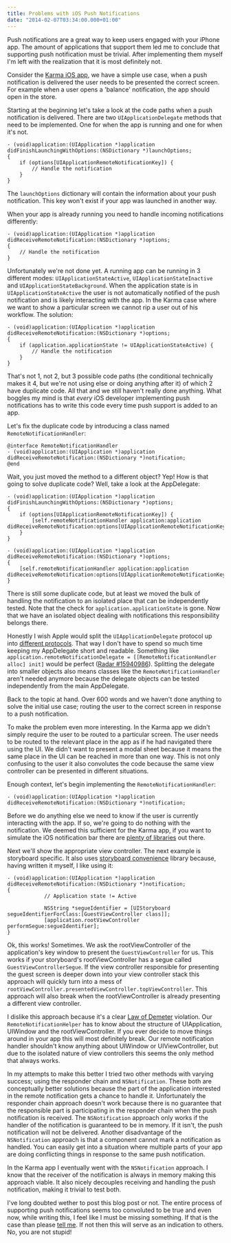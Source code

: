```yaml
---
title: Problems with iOS Push Notifications
date: "2014-02-07T03:34:00.000+01:00"
---
```


Push notifications are a great way to keep users engaged with your iPhone app. The amount of applications that support them led me to conclude that supporting push notification must be trivial. After implementing them myself I'm left with the realization that it is most definitely not.

Consider the [Karma iOS app][], we have a simple use case, when a push notification is delivered the user needs to be presented the correct screen. For example when a user opens a 'balance' notification, the app should open in the store.

[Karma iOS app]: https://itunes.apple.com/us/app/id673069729?mt=8

Starting at the beginning let's take a look at the code paths when a push notification is delivered. There are two `UIApplicationDelegate` methods that need to be implemented. One for when the app is running and one for when it's not.

```objc
- (void)application:(UIApplication *)application didFinishLaunchingWithOptions:(NSDictionary *)launchOptions;
{
    if (options[UIApplicationRemoteNotificationKey]) {
        // Handle the notification
    }
}
```

The `launchOptions` dictionary will contain the information about your push notification. This key won't exist if your app was launched in another way.

When your app is already running you need to handle incoming notifications differently:

```objc
- (void)application:(UIApplication *)application didReceiveRemoteNotification:(NSDictionary *)options;
{
    // Handle the notification
}
```

Unfortunately we're not done yet. A running app can be running in 3 different modes: `UIApplicationStateActive`, `UIApplicationStateInactive` and `UIApplicationStateBackground`. When the application state is in `UIApplicationStateActive` the user is not automatically notified of the push notification and is likely interacting with the app. In the Karma case where we want to show a particular screen we cannot rip a user out of his workflow. The solution:

```objc
- (void)application:(UIApplication *)application didReceiveRemoteNotification:(NSDictionary *)options;
{
    if (application.applicationState != UIApplicationStateActive) {
        // Handle the notification
    }
}
```

That's not 1, not 2, but 3 possible code paths (the conditional technically makes it 4, but we're not using else or doing anything after it) of which 2 have duplicate code. All that and we still haven't really done anything. What boggles my mind is that _every_ iOS developer implementing push notifications has to write this code every time push support is added to an app.

Let's fix the duplicate code by introducing a class named `RemoteNotificationHandler`:

```objc
@interface RemoteNotificationHandler
- (void)application:(UIApplication *)application didReceiveRemoteNotification:(NSDictionary *)notification;
@end
```

Wait, you just moved the method to a different object? Yep! How is that going to solve duplicate code? Well, take a look at the AppDelegate:

```objc
- (void)application:(UIApplication *)application didFinishLaunchingWithOptions:(NSDictionary *)options;
{
    if (options[UIApplicationRemoteNotificationKey]) {
        [self.remoteNotificationHandler application:application didReceiveRemoteNotification:options[UIApplicationRemoteNotificationKey];
    }
}

- (void)application:(UIApplication *)application didReceiveRemoteNotification:(NSDictionary *)options;
{
    [self.remoteNotificationHandler application:application didReceiveRemoteNotification:options[UIApplicationRemoteNotificationKey];
}
```

There is still some duplicate code, but at least we moved the bulk of handling the notification to an isolated place that can be independently tested. Note that the check for `application.applicationState` is gone. Now that we have an isolated object dealing with notifications this responsibility belongs there.

Honestly I wish Apple would split the `UIApplicationDelegate` protocol up into [different protocols](https://github.com/JaviSoto/JSDecoupledAppDelegate). That way I don't have to spend so much time keeping my AppDelegate short and readable. Something like `application.remoteNotificationDelegate = [[RemoteNotificationHandler alloc] init]` would be perfect ([Radar #15940986](https://bugreport.apple.com)). Splitting the delegate into smaller objects also means classes like the `RemoteNotificationHandler` aren't needed anymore because the delegate objects can be tested independently from the main AppDelegate.

Back to the topic at hand. Over 600 words and we haven't done anything to solve the initial use case; routing the user to the correct screen in response to a push notification.

To make the problem even more interesting. In the Karma app we didn't simply require the user to be routed to a particular screen. The user needs to be routed to the relevant place in the app as if he had navigated there using the UI. We didn't want to present a modal sheet because it means the same place in the UI can be reached in more than one way. This is not only confusing to the user it also convolutes the code because the same view controller can be presented in different situations.

Enough context, let's begin implementing the `RemoteNotificationHandler`:

```objc
- (void)application:(UIApplication *)application didReceiveRemoteNotification:(NSDictionary *)notification;
```

Before we do anything else we need to know if the user is currently interacting with the app. If so, we're going to do nothing with the notification. We deemed this sufficient for the Karma app, if you want to simulate the iOS notification bar there are [plenty of libraries](http://cocoapods.org/?q=notification) out there.

Next we'll show the appropriate view controller. The next example is storyboard specific. It also uses [storyboard convenience](https://github.com/klaaspieter/KPAStoryboardConvenience) library because, having written it myself, I like using it:

```objc
- (void)application:(UIApplication *)application didReceiveRemoteNotification:(NSDictionary *)notification;
{
			// Application state != Active

			NSString *segueIdentifier = [UIStoryboard segueIdentifierForClass:[GuestViewController class]];
			[application.rootViewController performSegue:segueIdentifier];
}
```

Ok, this works! Sometimes. We ask the rootViewController of the application's key window to present the `GuestViewController` for us. This works if your storyboard's rootViewController has a segue called `GuestViewControllerSegue`. If the view controller responsible for presenting the guest screen is deeper down into your view controller stack this approach will quickly turn into a mess of `rootViewController.presentedViewController.topViewController`. This approach will also break when the rootViewController is already presenting a different view controller.

I dislike this approach because it's a clear [Law of Demeter](http://en.wikipedia.org/wiki/Law_of_Demeter) violation. Our `RemoteNotificationHelper` has to know about the structure of UIApplication, UIWindow and the rootViewController. If you ever decide to move things around in your app this will most definitely break. Our remote notification handler shouldn't know anything about UIWindow or UIViewController, but due to the isolated nature of view controllers this seems the only method that always works.

In my attempts to make this better I tried two other methods with varying success; using the responder chain and `NSNotification`. These both are conceptually better solutions because the part of the application interested in the remote notification gets a chance to handle it. Unfortunately the responder chain approach doesn't work because there is no guarantee that the responsible part is participating in the responder chain when the push notification is received. The `NSNotification` approach only works if the handler of the notification is guaranteed to be in memory. If it isn't, the push notification will not be delivered. Another disadvantage of the `NSNotification` approach is that a component cannot mark a notification as handled. You can easily get into a situation where multiple parts of your app are doing conflicting things in response to the same push notification.

In the Karma app I eventually went with the `NSNotification` approach. I know that the receiver of the notification is always in memory making this approach viable. It also nicely decouples receiving and handling the push notification, making it trivial to test both.

I've long doubted wether to post this blog post or not. The entire process of supporting push notifications seems too convoluted to be true and even now, while writing this, I feel like I must be missing something. If that is the case than please [tell me](https://twitter.com/klaaspieter). If not then this will serve as an indication to others. No, you are not stupid!
